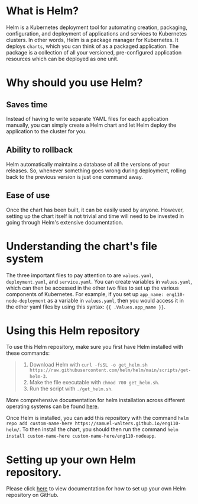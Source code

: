 # What is Helm?

Helm is a Kubernetes deployment tool for automating creation, packaging, configuration, and deployment of applications and services to Kubernetes clusters. In other words, Helm is a package manager for Kubernetes. It deploys `charts`, which you can think of as a packaged application. The package is a collection of all your versioned, pre-configured application resources which can be deployed as one unit.

# Why should you use Helm?

## Saves time

Instead of having to write separate YAML files for each application manually, you can simply create a Helm chart and let Helm deploy the application to the cluster for you. 

## Ability to rollback

Helm automatically maintains a database of all the versions of your releases. So, whenever something goes wrong during deployment, rolling back to the previous version is just one command away.

## Ease of use

Once the chart has been built, it can be easily used by anyone. However, setting up the chart itself is not trivial and time will need to be invested in going through Helm's extensive documentation.

# Understanding the chart's file system

The three important files to pay attention to are `values.yaml`, `deployment.yaml`, and `service.yaml`. You can create variables in `values.yaml`, which can then be accessed in the other two files to set up the various components of Kubernetes. For example, if you set up `app_name: eng110-node-deployment` as a variable in `values.yaml`, then you would access it in the other yaml files by using this syntax: `{{ .Values.app_name }}`.

# Using this Helm repository

To use this Helm repository, make sure you first have Helm installed with these commands:

> 1. Download Helm with `curl -fsSL -o get_helm.sh https://raw.githubusercontent.com/helm/helm/main/scripts/get-helm-3`.
> 2. Make the file executable with `chmod 700 get_helm.sh`.
> 3. Run the script with `./get_helm.sh`.

More comprehensive documentation for helm installation across different operating systems can be found [here](https://helm.sh/docs/intro/install/).

Once Helm is installed, you can add this repository with the command `helm repo add custom-name-here https://samuel-walters.github.io/eng110-helm/`. To then install the chart, you should then run the command `helm install custom-name-here custom-name-here/eng110-nodeapp`. 

# Setting up your own Helm repository.

Please click [here](https://github.com/samuel-walters/Complete-CICD/blob/main/documentation/Set_Up_Helm_Repository.md) to view documentation for how to set up your own Helm repository on GitHub.
